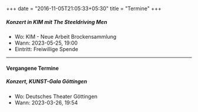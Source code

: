 +++
date = "2016-11-05T21:05:33+05:30"
title = "Termine"
+++

##### Konzert in KIM mit The Steeldriving Men

* Wo: KIM - Neue Arbeit Brockensammlung
* Wann: 2023-05-25, 19:00
* Eintritt: Freiwillige Spende

----

#### Vergangene Termine

##### Konzert, KUNST-Gala Göttingen

* Wo: Deutsches Theater Göttingen
* Wann: 2023-03-26, 19:54

